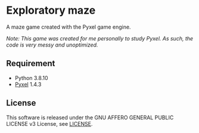 # Exploratory maze

A maze game created with the Pyxel game engine.

*Note: This game was created for me personally to study Pyxel. As such, the code is very messy and unoptimized.*

## Requirement

- Python 3.8.10
- [Pyxel](https://github.com/kitao/pyxel) 1.4.3

## License

This software is released under the GNU AFFERO GENERAL PUBLIC LICENSE v3 License, see [LICENSE](LICENSE).
